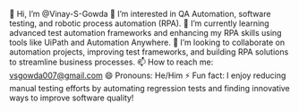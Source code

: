 👋 Hi, I’m @Vinay-S-Gowda
👀 I’m interested in QA Automation, software testing, and robotic process automation (RPA).
🌱 I’m currently learning advanced test automation frameworks and enhancing my RPA skills using tools like UiPath and Automation Anywhere.
💞️ I’m looking to collaborate on automation projects, improving test frameworks, and building RPA solutions to streamline business processes.
📫 How to reach me: vsgowda007@gmail.com
😄 Pronouns: He/Him
⚡ Fun fact: I enjoy reducing manual testing efforts by automating regression tests and finding innovative ways to improve software quality!
<!---
Vinay-S-Gowda/Vinay-S-Gowda is a ✨ special ✨ repository because its `README.md` (this file) appears on your GitHub profile.
You can click the Preview link to take a look at your changes.
--->
